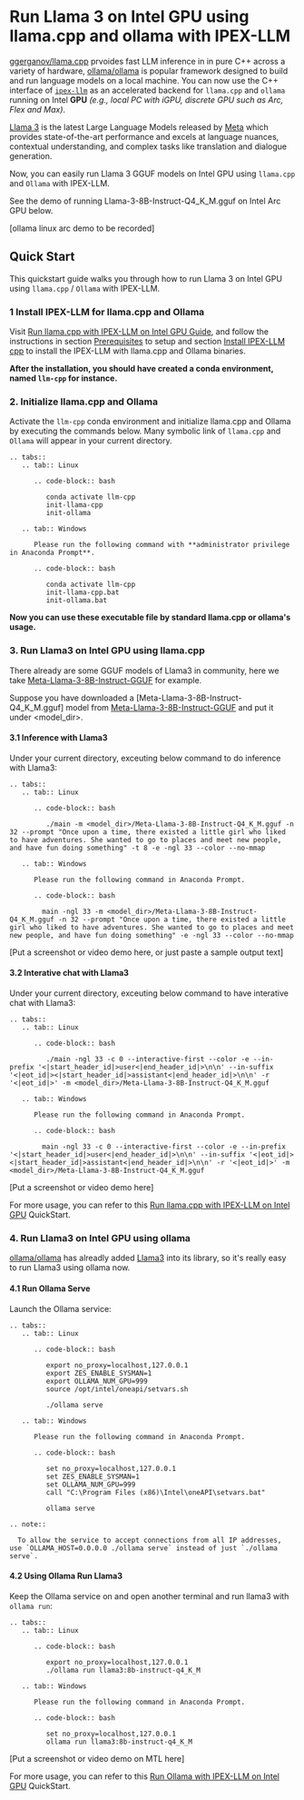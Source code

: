 #  Run Llama 3 on Intel GPU using llama.cpp and ollama with IPEX-LLM

[ggerganov/llama.cpp](https://github.com/ggerganov/llama.cpp) prvoides fast LLM inference in in pure C++ across a variety of hardware, [ollama/ollama](https://github.com/ollama/ollama) is popular framework designed to build and run language models on a local machine. You can now use the C++ interface of [`ipex-llm`](https://github.com/intel-analytics/ipex-llm) as an accelerated backend for `llama.cpp` and `ollama` running on Intel **GPU** *(e.g., local PC with iGPU, discrete GPU such as Arc, Flex and Max)*.

[Llama 3](https://llama.meta.com/llama3/) is the latest Large Language Models released by [Meta](https://llama.meta.com/) which provides state-of-the-art performance and excels at language nuances, contextual understanding, and complex tasks like translation and dialogue generation. 

Now, you can easily run Llama 3 GGUF models on Intel GPU using `llama.cpp` and `Ollama` with IPEX-LLM.

See the demo of running Llama-3-8B-Instruct-Q4_K_M.gguf on Intel Arc GPU below.

[ollama linux arc demo to be recorded]

## Quick Start
This quickstart guide walks you through how to run Llama 3 on Intel GPU using `llama.cpp` / `Ollama` with IPEX-LLM.

### 1 Install IPEX-LLM for llama.cpp and Ollama

Visit [Run llama.cpp with IPEX-LLM on Intel GPU Guide](https://ipex-llm.readthedocs.io/en/latest/doc/LLM/Quickstart/llama_cpp_quickstart.html), and follow the instructions in section [Prerequisites](https://ipex-llm.readthedocs.io/en/latest/doc/LLM/Quickstart/llama_cpp_quickstart.html#prerequisites) to setup and section [Install IPEX-LLM cpp](https://ipex-llm.readthedocs.io/en/latest/doc/LLM/Quickstart/llama_cpp_quickstart.html#install-ipex-llm-for-llama-cpp) to install the IPEX-LLM with llama.cpp and Ollama binaries. 

**After the installation, you should have created a conda environment, named `llm-cpp` for instance.**

### 2. Initialize llama.cpp and Ollama

Activate the `llm-cpp` conda environment and initialize llama.cpp and Ollama by executing the commands below. Many symbolic link of `llama.cpp` and `Ollama` will appear in your current directory.

```eval_rst
.. tabs::
   .. tab:: Linux

      .. code-block:: bash

         conda activate llm-cpp
         init-llama-cpp
         init-ollama

   .. tab:: Windows

      Please run the following command with **administrator privilege in Anaconda Prompt**.

      .. code-block:: bash

         conda activate llm-cpp
         init-llama-cpp.bat
         init-ollama.bat

```

**Now you can use these executable file by standard llama.cpp or ollama's usage.**

### 3. Run Llama3 on Intel GPU using llama.cpp

There already are some GGUF models of Llama3 in community, here we take [Meta-Llama-3-8B-Instruct-GGUF](https://huggingface.co/lmstudio-community/Meta-Llama-3-8B-Instruct-GGUF) for example.

Suppose you have downloaded a [Meta-Llama-3-8B-Instruct-Q4_K_M.gguf] model from [Meta-Llama-3-8B-Instruct-GGUF](https://huggingface.co/lmstudio-community/Meta-Llama-3-8B-Instruct-GGUF) and put it under <model_dir>.

#### 3.1 Inference with Llama3 

Under your current directory, exceuting below command to do inference with Llama3:


```eval_rst
.. tabs::
   .. tab:: Linux

      .. code-block:: bash

         ./main -m <model_dir>/Meta-Llama-3-8B-Instruct-Q4_K_M.gguf -n 32 --prompt "Once upon a time, there existed a little girl who liked to have adventures. She wanted to go to places and meet new people, and have fun doing something" -t 8 -e -ngl 33 --color --no-mmap

   .. tab:: Windows

      Please run the following command in Anaconda Prompt.

      .. code-block:: bash

        main -ngl 33 -m <model_dir>/Meta-Llama-3-8B-Instruct-Q4_K_M.gguf -n 32 --prompt "Once upon a time, there existed a little girl who liked to have adventures. She wanted to go to places and meet new people, and have fun doing something" -e -ngl 33 --color --no-mmap
```

[Put a screenshot or video demo here, or just paste a sample output text]

#### 3.2 Interative chat with Llama3

Under your current directory, exceuting below command to have interative chat with Llama3:

```eval_rst
.. tabs::
   .. tab:: Linux

      .. code-block:: bash

         ./main -ngl 33 -c 0 --interactive-first --color -e --in-prefix '<|start_header_id|>user<|end_header_id|>\n\n' --in-suffix '<|eot_id|><|start_header_id|>assistant<|end_header_id|>\n\n' -r '<|eot_id|>' -m <model_dir>/Meta-Llama-3-8B-Instruct-Q4_K_M.gguf

   .. tab:: Windows

      Please run the following command in Anaconda Prompt.

      .. code-block:: bash

        main -ngl 33 -c 0 --interactive-first --color -e --in-prefix '<|start_header_id|>user<|end_header_id|>\n\n' --in-suffix '<|eot_id|><|start_header_id|>assistant<|end_header_id|>\n\n' -r '<|eot_id|>' -m <model_dir>/Meta-Llama-3-8B-Instruct-Q4_K_M.gguf
```

[Put a screenshot or video demo here]

For more usage, you can refer to this [Run llama.cpp with IPEX-LLM on Intel GPU](https://ipex-llm.readthedocs.io/en/latest/doc/LLM/Quickstart/llama_cpp_quickstart.html#) QuickStart.

### 4. Run Llama3 on Intel GPU using ollama

[ollama/ollama](https://github.com/ollama/ollama) has alreadly added [Llama3](https://ollama.com/library/llama3) into its library, so it's really easy to run Llama3 using ollama now.

#### 4.1 Run Ollama Serve

Launch the Ollama service:

```eval_rst
.. tabs::
   .. tab:: Linux

      .. code-block:: bash

         export no_proxy=localhost,127.0.0.1
         export ZES_ENABLE_SYSMAN=1
         export OLLAMA_NUM_GPU=999
         source /opt/intel/oneapi/setvars.sh

         ./ollama serve

   .. tab:: Windows

      Please run the following command in Anaconda Prompt.

      .. code-block:: bash

         set no_proxy=localhost,127.0.0.1
         set ZES_ENABLE_SYSMAN=1
         set OLLAMA_NUM_GPU=999
         call "C:\Program Files (x86)\Intel\oneAPI\setvars.bat"

         ollama serve

```

```eval_rst
.. note::

  To allow the service to accept connections from all IP addresses, use `OLLAMA_HOST=0.0.0.0 ./ollama serve` instead of just `./ollama serve`.
```

#### 4.2 Using Ollama Run Llama3

Keep the Ollama service on and open another terminal and run llama3 with `ollama run`:

```eval_rst
.. tabs::
   .. tab:: Linux

      .. code-block:: bash

         export no_proxy=localhost,127.0.0.1
         ./ollama run llama3:8b-instruct-q4_K_M

   .. tab:: Windows

      Please run the following command in Anaconda Prompt.

      .. code-block:: bash

         set no_proxy=localhost,127.0.0.1
         ollama run llama3:8b-instruct-q4_K_M
```

[Put a screenshot or video demo on MTL here]

For more usage, you can refer to this [Run Ollama with IPEX-LLM on Intel GPU](https://ipex-llm.readthedocs.io/en/latest/doc/LLM/Quickstart/ollama_quickstart.html#) QuickStart.
